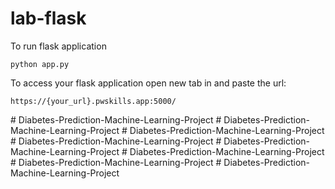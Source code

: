 # lab-flask

<!-- ![image](https://user-images.githubusercontent.com/115451707/196919992-edcfea8b-e3f6-4f35-9398-43be66b5622d.png) -->


To run flask application 

```
python app.py
```


To access your flask application open new tab in and paste the url:
```
https://{your_url}.pwskills.app:5000/
```
#   D i a b e t e s - P r e d i c t i o n - M a c h i n e - L e a r n i n g - P r o j e c t  
 #   D i a b e t e s - P r e d i c t i o n - M a c h i n e - L e a r n i n g - P r o j e c t  
 #   D i a b e t e s - P r e d i c t i o n - M a c h i n e - L e a r n i n g - P r o j e c t  
 #   D i a b e t e s - P r e d i c t i o n - M a c h i n e - L e a r n i n g - P r o j e c t  
 #   D i a b e t e s - P r e d i c t i o n - M a c h i n e - L e a r n i n g - P r o j e c t  
 #   D i a b e t e s - P r e d i c t i o n - M a c h i n e - L e a r n i n g - P r o j e c t  
 #   D i a b e t e s - P r e d i c t i o n - M a c h i n e - L e a r n i n g - P r o j e c t  
 #   D i a b e t e s - P r e d i c t i o n - M a c h i n e - L e a r n i n g - P r o j e c t  
 